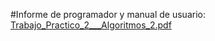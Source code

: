 #Informe de programador y manual de usuario:
[Trabajo_Practico_2___Algoritmos_2.pdf](https://github.com/LautaroBurgos/TP-Algo-2-Grupal/files/8977140/Trabajo_Practico_2___Algoritmos_2.pdf)
